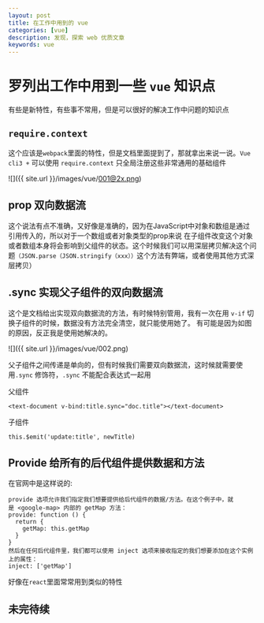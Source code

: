 ```yaml
---
layout: post
title: 在工作中用到的 vue 
categories: [vue]
description: 发现，探索 web 优质文章
keywords: vue 
---
```


# 罗列出工作中用到一些 `vue` 知识点
有些是新特性，有些事不常用，但是可以很好的解决工作中问题的知识点

## `require.context `
这个应该是`webpack`里面的特性，但是文档里面提到了，那就拿出来说一说。`Vue cli3 +` 可以使用 `require.context`  只全局注册这些非常通用的基础组件

![]({{ site.url }}/images/vue/001@2x.png)

## prop 双向数据流 
这个说法有点不准确，又好像是准确的，因为在JavaScript中对象和数组是通过引用传入的，所以对于一个数组或者对象类型的prop来说
在子组件改变这个对象或者数组本身将会影响到父组件的状态。这个时候我们可以用深层拷贝解决这个问题`（JSON.parse（JSON.stringify（xxx））`这个方法有弊端，或者使用其他方式深层拷贝）

## .sync 实现父子组件的双向数据流
这个是文档给出实现双向数据流的方法，有时候特别管用，我有一次在用 `v-if` 切换子组件的时候，数据没有方法完全清空，就只能使用她了。
有可能是因为如图的原因，反正我是使用她解决的。

![]({{ site.url }}/images/vue/002.png)

父子组件之间传递是单向的，但有时候我们需要双向数据流，这时候就需要使用`.sync` 修饰符，`.sync` 不能配合表达式一起用

父组件
```
<text-document v-bind:title.sync="doc.title"></text-document>
```
子组件
```
this.$emit('update:title', newTitle)
```
## Provide 给所有的后代组件提供数据和方法
在官网中是这样说的:
```
provide 选项允许我们指定我们想要提供给后代组件的数据/方法。在这个例子中，就是 <google-map> 内部的 getMap 方法：
provide: function () {
  return {
    getMap: this.getMap
  }
}
然后在任何后代组件里，我们都可以使用 inject 选项来接收指定的我们想要添加在这个实例上的属性：
inject: ['getMap']
```
好像在`react`里面常常用到类似的特性

## 未完待续
